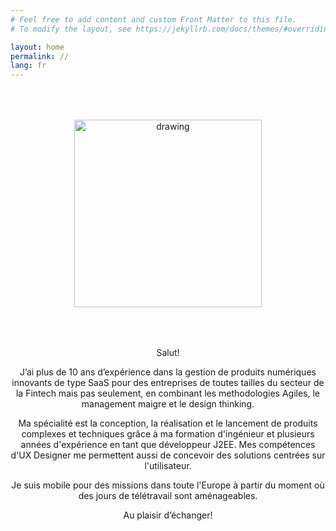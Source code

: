 ```yaml
---
# Feel free to add content and custom Front Matter to this file.
# To modify the layout, see https://jekyllrb.com/docs/themes/#overriding-theme-defaults

layout: home
permalink: //
lang: fr
---
```


<div style="text-align: center;padding:50px">
    <img src="{{ site.baseurl }}/assets/img/profile_photo.jpg" alt="drawing" width="300"/>
</div>

<p style="text-align: center;">
Salut!
</p>
<p style="text-align: center;">
J’ai plus de 10 ans d’expérience dans la gestion de produits numériques innovants de type SaaS pour des entreprises de toutes tailles du secteur de la Fintech mais pas seulement, en combinant les methodologies Agiles, le management maigre et le design thinking.
</p>
<p style="text-align: center;">
Ma spécialité est la conception, la réalisation et le lancement de produits complexes et techniques grâce à ma formation d'ingénieur et plusieurs années d'expérience en tant que développeur J2EE. Mes compétences d'UX Designer me permettent aussi de concevoir des solutions centrées sur l'utilisateur.
</p>
<p style="text-align: center;">
Je suis mobile pour des missions dans toute l'Europe à partir du moment où des jours de télétravail sont aménageables.
</p>
<p style="text-align: center;">
Au plaisir d’échanger!
</p>